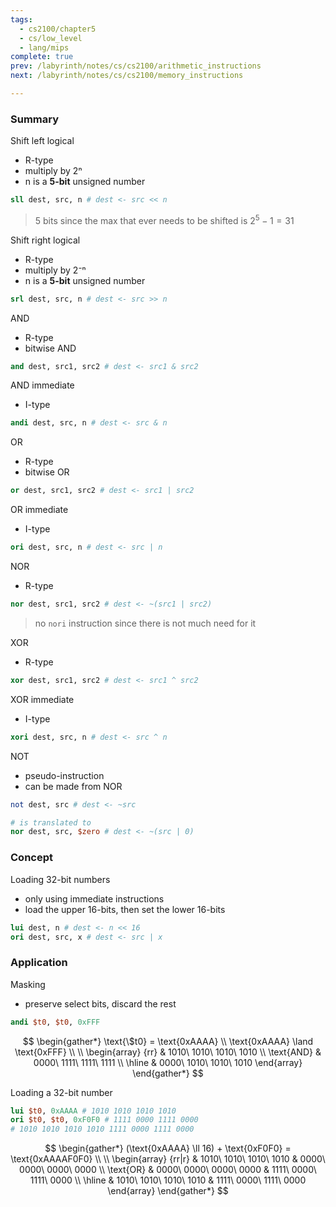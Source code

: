 ```yaml
---
tags:
  - cs2100/chapter5
  - cs/low_level
  - lang/mips
complete: true
prev: /labyrinth/notes/cs/cs2100/arithmetic_instructions
next: /labyrinth/notes/cs/cs2100/memory_instructions

---
```

### Summary
Shift left logical
- R-type
- multiply by 2ⁿ
- n is a **5-bit** unsigned number

```mips
sll dest, src, n # dest <- src << n
```
> 5 bits since the max that ever needs to be shifted is $2^5 - 1 = 31$ 

Shift right logical
- R-type
- multiply by 2⁻ⁿ
- n is a **5-bit** unsigned number

```mips
srl dest, src, n # dest <- src >> n
```

AND
- R-type
- bitwise AND

```mips
and dest, src1, src2 # dest <- src1 & src2 
```

AND immediate
- I-type

```mips
andi dest, src, n # dest <- src & n
```

OR
- R-type
- bitwise OR

```mips
or dest, src1, src2 # dest <- src1 | src2
```

OR immediate
- I-type

```mips
ori dest, src, n # dest <- src | n
```

NOR
- R-type

```mips
nor dest, src1, src2 # dest <- ~(src1 | src2)
```
> no `nori` instruction since there is not much need for it

XOR
- R-type

```mips
xor dest, src1, src2 # dest <- src1 ^ src2
```

XOR immediate
- I-type

```mips
xori dest, src, n # dest <- src ^ n
```

NOT
- pseudo-instruction
- can be made from NOR

```mips
not dest, src # dest <- ~src

# is translated to
nor dest, src, $zero # dest <- ~(src | 0)
```
### Concept
Loading 32-bit numbers
- only using immediate instructions
- load the upper 16-bits, then set the lower 16-bits

```mips
lui dest, n # dest <- n << 16
ori dest, src, x # dest <- src | x
```
### Application
Masking
- preserve select bits, discard the rest

```mips
andi $t0, $t0, 0xFFF
```
$$
\begin{gather*}
\text{\$t0} = \text{0xAAAA} \\
\text{0xAAAA} \land \text{0xFFF} \\
\\
\begin{array} {rr}
 & 1010\ 1010\ 1010\ 1010 \\
\text{AND} & 0000\ 1111\ 1111\ 1111 \\
\hline
 & 0000\ 1010\ 1010\ 1010
\end{array}
\end{gather*}
$$

Loading a 32-bit number
```mips
lui $t0, 0xAAAA # 1010 1010 1010 1010
ori $t0, $t0, 0xF0F0 # 1111 0000 1111 0000
# 1010 1010 1010 1010 1111 0000 1111 0000
```
$$
\begin{gather*}
(\text{0xAAAA} \ll 16) + \text{0xF0F0} = \text{0xAAAAF0F0} \\
\\
\begin{array} {rr|r}
 & 1010\ 1010\ 1010\ 1010 & 0000\ 0000\ 0000\ 0000 \\
\text{OR} & 0000\ 0000\ 0000\ 0000 & 1111\ 0000\ 1111\ 0000 \\
\hline
 & 1010\ 1010\ 1010\ 1010 & 1111\ 0000\ 1111\ 0000
\end{array}
\end{gather*}
$$